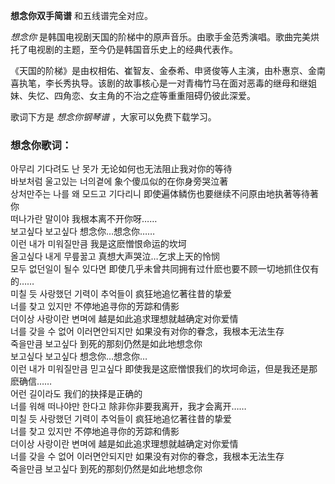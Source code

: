 

**想念你双手简谱** 和五线谱完全对应。

_想念你_ 是韩国电视剧天国的阶梯中的原声音乐。由歌手金范秀演唱。歌曲完美烘托了电视剧的主题，至今仍是韩国音乐史上的经典代表作。

《天国的阶梯》是由权相佑、崔智友、金泰希、申贤俊等人主演，由朴惠京、金南喜执笔，李长秀执导。该剧的故事核心是一对青梅竹马在面对恶毒的继母和继姐妹、失忆、四角恋、女主角的不治之症等重重阻碍仍彼此深爱。

歌词下方是 _想念你钢琴谱_ ，大家可以免费下载学习。

### 想念你歌词：

아무리 기다려도 난 못가 无论如何也无法阻止我对你的等待  
바보처럼 울고있는 너의곁에 象个傻瓜似的在你身旁哭泣著  
상처만주는 나를 왜 모드고 기다리니 即使遍体鳞伤也要继续不问原由地执著等待著你  
떠나가란 말이야 我根本离不开你呀……  
보고싶다 보고싶다 想念你…想念你……  
이런 내가 미워질만큼 我是这麽憎恨命运的坎坷  
올고싶다 내게 무릎꿇고 真想大声哭泣…乞求上天的怜悯  
모두 없던일이 될수 있다면 即使几乎未曾共同拥有过什麽也要不顾一切地抓住仅有的……  
미칠 듯 사랑했던 기력이 추억들이 疯狂地追忆著往昔的挚爱  
너를 찾고 있지만 不停地追寻你的芳踪和倩影  
더이상 사랑이란 변며에 越是如此追求理想就越确定对你爱情  
너를 갖을 수 없어 이러면안되지만 如果没有对你的眷念，我根本无法生存  
죽을만큼 보고싶다 到死的那刻仍然是如此地想念你  
보고싶다 보고싶다 想念你…想念你…  
이런 내가 미워질만큼 믿고싶다 即使我是这麽憎恨我们的坎坷命运，但是我还是那麽确信……  
어런 길이라도 我们的抉择是正确的  
너를 워해 떠나야만 한다고 除非你非要我离开，我才会离开……  
미칠 듯 사랑했던 기력이 추억들이 疯狂地追忆著往昔的挚爱  
너를 찾고 있지만 不停地追寻你的芳踪和倩影  
더이상 사랑이란 변며에 越是如此追求理想就越确定对你爱情  
너를 갖을 수 없어 이러면안되지만 如果没有对你的眷念，我根本无法生存  
죽을만큼 보고싶다 到死的那刻仍然是如此地想念你

